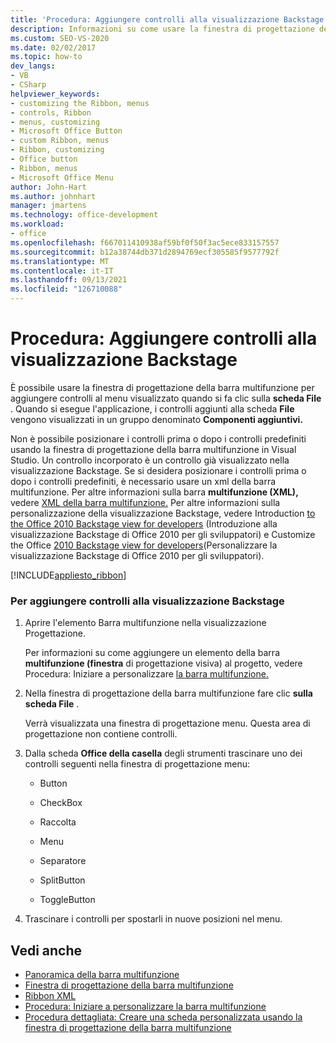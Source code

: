 ```yaml
---
title: 'Procedura: Aggiungere controlli alla visualizzazione Backstage '
description: Informazioni su come usare la finestra di progettazione della barra multifunzione per aggiungere controlli al menu che si apre quando si fa clic sulla scheda File.
ms.custom: SEO-VS-2020
ms.date: 02/02/2017
ms.topic: how-to
dev_langs:
- VB
- CSharp
helpviewer_keywords:
- customizing the Ribbon, menus
- controls, Ribbon
- menus, customizing
- Microsoft Office Button
- custom Ribbon, menus
- Ribbon, customizing
- Office button
- Ribbon, menus
- Microsoft Office Menu
author: John-Hart
ms.author: johnhart
manager: jmartens
ms.technology: office-development
ms.workload:
- office
ms.openlocfilehash: f667011410938af59bf0f50f3ac5ece833157557
ms.sourcegitcommit: b12a38744db371d2894769ecf305585f9577792f
ms.translationtype: MT
ms.contentlocale: it-IT
ms.lasthandoff: 09/13/2021
ms.locfileid: "126710088"
---
```

# <a name="how-to-add-controls-to-the-backstage-view"></a>Procedura: Aggiungere controlli alla visualizzazione Backstage
  È possibile usare la finestra di progettazione della barra multifunzione per aggiungere controlli al menu visualizzato quando si fa clic sulla **scheda File** . Quando si esegue l'applicazione, i controlli aggiunti alla scheda **File** vengono visualizzati in un gruppo denominato **Componenti aggiuntivi.**

 Non è possibile posizionare i controlli prima o dopo i controlli predefiniti usando la finestra di progettazione della barra multifunzione in Visual Studio. Un controllo incorporato è un controllo già visualizzato nella visualizzazione Backstage. Se si desidera posizionare i controlli prima o dopo i controlli predefiniti, è necessario usare un xml della barra multifunzione. Per altre informazioni sulla barra **multifunzione (XML),** vedere [XML della barra multifunzione.](../vsto/ribbon-xml.md) Per altre informazioni sulla personalizzazione della visualizzazione Backstage, vedere Introduction [to the Office 2010 Backstage view for developers](/previous-versions/office/developer/office-2010/ee691833(v=office.14)) (Introduzione alla visualizzazione Backstage di Office 2010 per gli sviluppatori) e Customize the Office [2010 Backstage view for developers](/previous-versions/office/developer/office-2010/ee815851(v=office.14))(Personalizzare la visualizzazione Backstage di Office 2010 per gli sviluppatori).

 [!INCLUDE[appliesto_ribbon](../vsto/includes/appliesto-ribbon-md.md)]

### <a name="to-add-controls-to-backstage-view"></a>Per aggiungere controlli alla visualizzazione Backstage

1. Aprire l'elemento Barra multifunzione nella visualizzazione Progettazione.

     Per informazioni su come aggiungere un elemento della barra **multifunzione (finestra** di progettazione visiva) al progetto, vedere Procedura: Iniziare a personalizzare [la barra multifunzione.](../vsto/how-to-get-started-customizing-the-ribbon.md)

2. Nella finestra di progettazione della barra multifunzione fare clic **sulla scheda File** .

     Verrà visualizzata una finestra di progettazione menu. Questa area di progettazione non contiene controlli.

3. Dalla scheda **Office della casella** degli strumenti trascinare uno dei controlli seguenti nella finestra di progettazione menu:

    - Button

    - CheckBox

    - Raccolta

    - Menu

    - Separatore

    - SplitButton

    - ToggleButton

4. Trascinare i controlli per spostarli in nuove posizioni nel menu.

## <a name="see-also"></a>Vedi anche
- [Panoramica della barra multifunzione](../vsto/ribbon-overview.md)
- [Finestra di progettazione della barra multifunzione](../vsto/ribbon-designer.md)
- [Ribbon XML](../vsto/ribbon-xml.md)
- [Procedura: Iniziare a personalizzare la barra multifunzione](../vsto/how-to-get-started-customizing-the-ribbon.md)
- [Procedura dettagliata: Creare una scheda personalizzata usando la finestra di progettazione della barra multifunzione](../vsto/walkthrough-creating-a-custom-tab-by-using-the-ribbon-designer.md)
